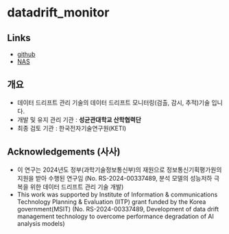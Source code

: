 # datadrift_monitor

## Links
- [github](https://github.com/keti-datadrift/datadrift_monitor.git)
- [NAS](https://datadoctor.re.kr:35001)

## 개요
- 데이터 드리프트 관리 기술의 데이터 드리프트 모니터링(검출, 감시, 추적)기술 입니다.
- 개발 및 유지 관리 기관 : **성균관대학교 산학협력단**
- 최종 검토 기관 : 한국전자기술연구원(KETI)

## Acknowledgements (사사)
- 이 연구는 2024년도 정부(과학기술정보통신부)의 재원으로 정보통신기획평가원의 지원을 받아 수행된 연구임 (No. RS-2024-00337489, 분석 모델의 성능저하 극복을 위한 데이터 드리프트 관리 기술 개발)
- This work was supported by Institute of Information & communications Technology Planning & Evaluation (IITP) grant funded by the Korea government(MSIT) (No. RS-2024-00337489, Development of data drift management technology to overcome performance degradation of AI analysis models)

